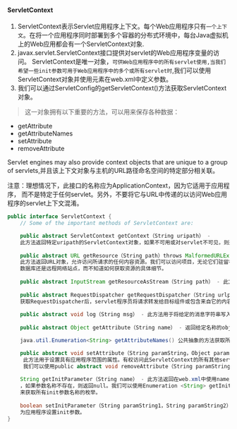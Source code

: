 #### ServletContext

1. ServletContext表示Servlet应用程序上下文。每个Web应用程序只有`一个上下文`。在将一个应用程序同时部署到多个容器的分布式环境中，每台Java虚拟机上的Web应用都会有一个ServletContext对象.
2. javax.servlet.ServletContext接口提供对servlet的Web应用程序变量的访问。 ServletContext是唯一对象，`可供Web应用程序中的所有servlet使用,当我们希望一些init参数可用于Web应用程序中的多个或所有servlet时`,我们可以使用ServletContext对象并使用<context-param>元素在web.xml中定义参数。 
3. 我们可以通过ServletConfig的getServletContext()方法获取ServletContext对象。

> 这一对象拥有以下重要的方法，可以用来保存各种数据：

* getAttribute
* getAttributeNames
* setAttribute
* removeAttribute

Servlet engines may also provide context objects that are unique to a group of servlets,并且该上下文对象与主机的URL路径命名空间的特定部分相关联。

注意：理想情况下，此接口的名称应为ApplicationContext，因为它适用于应用程序，
而不是特定于任何servlet。另外，不要将它与URL中传递的以访问Web应用程序的servlet上下文混淆。

```java
public interface ServletContext {
	// Some of the important methods of ServletContext are:

	public abstract ServletContext getContext（String uripath） - 
	此方法返回特定uripath的ServletContext对象，如果不可用或对servlet不可见，则返回null。
	
	public abstract URL getResource（String path）throws MalformedURLException - 
	此方法返回URL对象，允许访问所请求的任何内容资源。我们可以访问项目，无论它们驻留在本地文件系统，远程文件系统，
	数据库还是远程网络站点，而不知道如何获取资源的具体细节。
	
	public abstract InputStream getResourceAsStream（String path） - 此方法将输入流返回给定资源路径，如果未找到则返回null。
	
	public abstract RequestDispatcher getRequestDispatcher（String urlpath） - 此方法主要用于获取对另一个servlet的引用。
	获取RequestDispatcher后，servlet程序员将请求转发给目标组件或包含来自它的内容。
	
	public abstract void log（String msg） - 此方法用于将给定的消息字符串写入servlet日志文件。
	
	public abstract Object getAttribute（String name） - 返回给定名称的object属性

	java.util.Enumeration<String> getAttributeNames() 公共抽象的方法获取所有属性的枚举

	public abstract void setAttribute（String paramString，Object paramObject） -
	 此方法用于设置具有应用程序范围的属性。有权访问此ServletContext的所有其他servlet都可以访问该属性。
	 我们可以使用public abstract void removeAttribute（String paramString）方法删除属性。
	 
	String getInitParameter（String name） - 此方法返回在web.xml中使用name定义的init参数的String值
	，如果参数名称不存在，则返回null。我们可以使用Enumeration <String> getInitParameterNames（）
	来获取所有init参数名称的枚举。
	
	boolean setInitParameter（String paramString1，String paramString2） - 我们可以使用此方法
	为应用程序设置init参数。
}
```